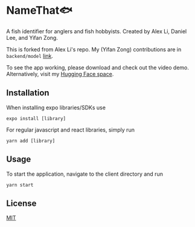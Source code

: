 # NameThat🐟

A fish identifier for anglers and fish hobbyists. Created by Alex Li, Daniel Lee, and Yifan Zong.

This is forked from Alex Li's repo. My (Yifan Zong) contributions are in `backend/model` [link](https://github.com/zongyf02/NameThatFish/tree/main/backend/model).

To see the app working, please download and check out the video demo. Alternatively, visit my [Hugging Face space](https://huggingface.co/spaces/zongyf02/NameThatFish).

## Installation

When installing expo libraries/SDKs use

```
expo install [library]
```

For regular javascript and react libraries, simply run

```
yarn add [library]
```

## Usage

To start the application, navigate to the client directory and run

```
yarn start
```

## License

[MIT](https://choosealicense.com/licenses/mit/)
